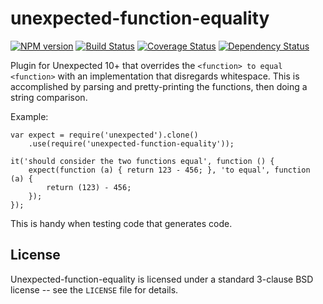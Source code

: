 unexpected-function-equality
============================

[![NPM version](https://badge.fury.io/js/unexpected-function-equality.svg)](http://badge.fury.io/js/unexpected-function-equality)
[![Build Status](https://travis-ci.org/unexpectedjs/unexpected-function-equality.svg?branch=master)](https://travis-ci.org/unexpectedjs/unexpected-function-equality)
[![Coverage Status](https://coveralls.io/repos/unexpectedjs/unexpected-function-equality/badge.svg)](https://coveralls.io/r/unexpectedjs/unexpected-function-equality)
[![Dependency Status](https://david-dm.org/unexpectedjs/unexpected-function-equality.svg)](https://david-dm.org/unexpectedjs/unexpected-function-equality)

Plugin for Unexpected 10+ that overrides the `<function> to equal <function>`
with an implementation that disregards whitespace. This is accomplished
by parsing and pretty-printing the functions, then doing a string comparison.


Example:

```
var expect = require('unexpected').clone()
    .use(require('unexpected-function-equality'));

it('should consider the two functions equal', function () {
    expect(function (a) { return 123 - 456; }, 'to equal', function (a) {
        return (123) - 456;
    });
});
```

This is handy when testing code that generates code.


License
-------

Unexpected-function-equality is licensed under a standard 3-clause BSD license -- see the `LICENSE` file for details.
